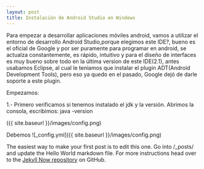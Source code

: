 ```yaml
---
layout: post
title: Instalación de Android Studio en Windows
---
```


Para empezar a desarrollar aplicaciones móviles android, vamos a utilizar el entorno de desarrollo Android Studio,porque elegimos este IDE?, bueno es el oficial de Google y por ser puramente para programar en android, se actualza constantemente, es rápido, intuitivo y para el diseño de interfaces es muy bueno sobre todo en la última version de este IDE(2.1), antes usabamos Eclipse, al cual le teniamos que instalar el plugin ADT(Android Development Tools), pero eso ya quedo en el pasado, Google dejó de darle soporte a este plugin.

Empezamos:

1.- Primero verificamos si tenemos instalado el jdk y la versión.
Abrimos la consola, escribimos: java -version

({{ site.baseurl }}/images/config.png)

Debemos 
![_config.yml]({{ site.baseurl }}/images/config.png)

The easiest way to make your first post is to edit this one. Go into /_posts/ and update the Hello World markdown file. For more instructions head over to the [Jekyll Now repository](https://github.com/barryclark/jekyll-now) on GitHub.
